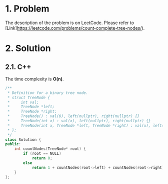 # 1. Problem

The description of the problem is on LeetCode. Please refer to [Link]https://leetcode.com/problems/count-complete-tree-nodes/).

# 2. Solution

## 2.1. C++

The time complexity is **O(n)**.

```cpp
/**
 * Definition for a binary tree node.
 * struct TreeNode {
 *     int val;
 *     TreeNode *left;
 *     TreeNode *right;
 *     TreeNode() : val(0), left(nullptr), right(nullptr) {}
 *     TreeNode(int x) : val(x), left(nullptr), right(nullptr) {}
 *     TreeNode(int x, TreeNode *left, TreeNode *right) : val(x), left(left), right(right) {}
 * };
 */
class Solution {
public:
    int countNodes(TreeNode* root) {
        if (root == NULL)
            return 0;
        else
            return 1 + countNodes(root->left) + countNodes(root->right);
    }
};
```
